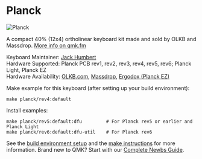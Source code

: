 Planck
===

![Planck](http://i.imgur.com/q2M3uEU.jpg)

A compact 40% (12x4) ortholinear keyboard kit made and sold by OLKB and Massdrop. [More info on qmk.fm](http://qmk.fm/planck/)

Keyboard Maintainer: [Jack Humbert](https://github.com/jackhumbert)  
Hardware Supported: Planck PCB rev1, rev2, rev3, rev4, rev5, rev6; Planck Light, Planck EZ  
Hardware Availability: [OLKB.com](https://olkb.com), [Massdrop](https://www.massdrop.com/buy/planck-mechanical-keyboard?mode=guest_open), [Ergodox (Planck EZ)](https://ergodox-ez.com/pages/planck)

Make example for this keyboard (after setting up your build environment):

    make planck/rev4:default

Install examples:

    make planck/rev5:default:dfu         # For Planck rev5 or earlier and Planck Light
    make planck/rev6:default:dfu-util    # For Planck rev6

See the [build environment setup](https://docs.qmk.fm/#/getting_started_build_tools) and the [make instructions](https://docs.qmk.fm/#/getting_started_make_guide) for more information. Brand new to QMK? Start with our [Complete Newbs Guide](https://docs.qmk.fm/#/newbs).
